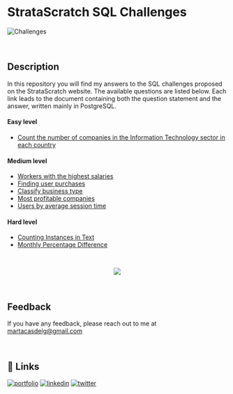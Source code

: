 # StrataScratch SQL Challenges

![Challenges](https://images.unsplash.com/photo-1489875347897-49f64b51c1f8?ixlib=rb-4.0.3&ixid=MnwxMjA3fDB8MHxwaG90by1wYWdlfHx8fGVufDB8fHx8&auto=format&fit=crop&w=1170&q=80)

&nbsp;

## Description
In this repository you will find my answers to the SQL challenges proposed on the StrataScratch website. The available questions are listed below. Each link leads to the document containing both the question statement and the answer, written mainly in PostgreSQL.

#### **Easy level**
* [Count the number of companies in the Information Technology sector in each country](./Easy/Number_of_companies_IT_sector_by_country.md)


#### **Medium level**
* [Workers with the highest salaries](./Medium/Workers_with_highest_salaries.md) 
* [Finding user purchases](./Medium/Finding_users_purchases.md)
* [Classify business type](./Medium/Classify_Business_Type.md)
* [Most profitable companies](./Medium/Most_profitable_companies.md)
* [Users by average session time](./Medium/Users_by_average_session_time.md)

#### **Hard level**
* [Counting Instances in Text](./Hard/Counting_instances_in_text.md)
* [Monthly Percentage Difference](./Hard/Monthly_percentage_difference.md)

&nbsp;
<div id="header" align="center">
  <img src="https://i.pinimg.com/originals/65/2d/ec/652decead49f9d5c34a31285c49dd3e3.gif" />
</div>

&nbsp;
## Feedback
If you have any feedback, please reach out to me at martacasdelg@gmail.com


&nbsp;
## 🔗 Links
[![portfolio](https://img.shields.io/badge/my_portfolio-000?style=for-the-badge&logo=ko-fi&logoColor=white)](https://martacastrillo.com/)
[![linkedin](https://img.shields.io/badge/linkedin-0A66C2?style=for-the-badge&logo=linkedin&logoColor=white)](https://www.linkedin.com/in/marta-castrillo-delgado/)
[![twitter](https://img.shields.io/badge/twitter-1DA1F2?style=for-the-badge&logo=twitter&logoColor=white)](https://twitter.com/martacasdelg)

